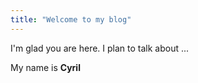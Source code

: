 ```yaml
---
title: "Welcome to my blog"
---
```


I'm glad you are here. I plan to talk about ...

My name is **Cyril**
